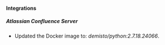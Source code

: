 #### Integrations
##### Atlassian Confluence Server
- Updated the Docker image to: *demisto/python:2.7.18.24066*.
